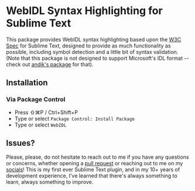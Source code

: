# WebIDL Syntax Highlighting for Sublime Text

This package provides WebIDL syntax highlighting based upon the [W3C Spec](https://webidl.spec.whatwg.org/) for Sublime Text, designed to provide as much functionality as possible, including symbol detection and a little bit of syntax validation.  (Note that this package is not designed to support Microsoft's IDL format -- check out [andik's package](https://packagecontrol.io/packages/IDL-Syntax) for that).

## Installation

### Via Package Control

- Press ⇧⌘P / Ctrl+Shift+P
- Type or select `Package Control: Install Package`
- Type or select `WebIDL`

## Issues?

Please, please, do not hesitate to reach out to me if you have any questions or concerns, whether opening a [pull request](https://github.com/queengooborg/WebIDL-Sublime/issues) or reaching out to me on my [socials](https://www.queengoob.org)!  This is my first ever Sublime Text plugin, and in my 10+ years of development experience, I've learned that there's always something to learn, always something to improve.